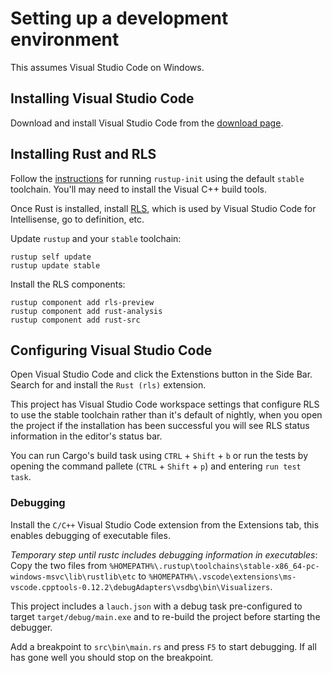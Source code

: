 
# Setting up a development environment

This assumes Visual Studio Code on Windows.

## Installing Visual Studio Code

Download and install Visual Studio Code from the [download page](https://code.visualstudio.com/Download).

## Installing Rust and RLS

Follow the [instructions](https://www.rust-lang.org/en-US/install.html) for running `rustup-init` using the default `stable` toolchain.  You'll may need to install the Visual C++ build tools.

Once Rust is installed, install [RLS](https://github.com/rust-lang-nursery/rls), which is used by Visual Studio Code for Intellisense, go to definition, etc.

Update `rustup` and your `stable` toolchain:

```
rustup self update
rustup update stable
```

Install the RLS components:
```
rustup component add rls-preview
rustup component add rust-analysis
rustup component add rust-src
```

## Configuring Visual Studio Code

Open Visual Studio Code and click the Extenstions button in the Side Bar.  Search for and install the `Rust (rls)` extension.

This project has Visual Studio Code workspace settings that configure RLS to use the stable toolchain rather than it's default of nightly, when you open the project if the installation has been successful you will see RLS status information in the editor's status bar.

You can run Cargo's build task using `CTRL` + `Shift` + `b` or run the tests by opening the command pallete (`CTRL` + `Shift` + `p`) and entering `run test task`.

### Debugging

Install the `C/C++` Visual Studio Code extension from the Extensions tab, this enables debugging of executable files.

*Temporary step until rustc includes debugging information in executables*:
 Copy the two files from `%HOMEPATH%\.rustup\toolchains\stable-x86_64-pc-windows-msvc\lib\rustlib\etc` to `%HOMEPATH%\.vscode\extensions\ms-vscode.cpptools-0.12.2\debugAdapters\vsdbg\bin\Visualizers`.

This project includes a `lauch.json` with a debug task pre-configured to target `target/debug/main.exe` and to re-build the project before starting the debugger.

Add a breakpoint to `src\bin\main.rs` and press `F5` to start debugging.  If all has gone well you should stop on the breakpoint.
